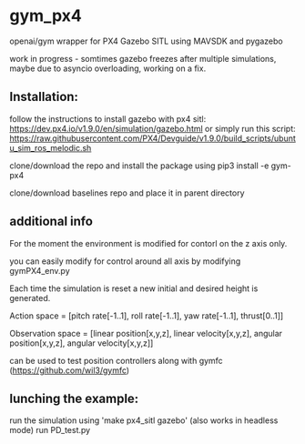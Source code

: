 # gym_px4
openai/gym wrapper for PX4 Gazebo SITL using MAVSDK and pygazebo

work in progress - somtimes gazebo freezes after multiple simulations, maybe due to asyncio overloading, working on a fix.

## Installation:
follow the instructions to install gazebo with px4 sitl: https://dev.px4.io/v1.9.0/en/simulation/gazebo.html or simply run this script: https://raw.githubusercontent.com/PX4/Devguide/v1.9.0/build_scripts/ubuntu_sim_ros_melodic.sh

clone/download the repo and install the package using pip3 install -e gym-px4

clone/download baselines repo and place it in parent directory

## additional info
For the moment the environment is modified for contorl on the z axis only.

you can easily modify for control around all axis by modifying gymPX4_env.py


Each time the simulation is reset a new initial and desired height is generated.

Action space = [pitch rate[-1..1], roll rate[-1..1], yaw rate[-1..1], thrust[0..1]] 

Observation space = [linear position[x,y,z], linear velocity[x,y,z], angular position[x,y,z], angular velocity[x,y,z]]


can be used to test position controllers along with gymfc (https://github.com/wil3/gymfc)

## lunching the example:
run the simulation using 'make px4_sitl gazebo' (also works in headless mode)
run PD_test.py

